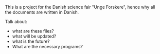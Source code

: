 This is a project for the Danish science fair "Unge Forskere", hence why all the documents are written in Danish.

Talk about:
- what are these files?
- what will be updated?
- what is the future?
- What are the necessary programs?

